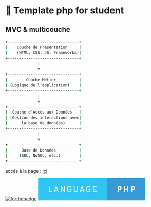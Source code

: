 # 🚀 Template php for student

## MVC & multicouche
```cmd
+-------------------------------+
|    Couche de Présentation     |
|    (HTML, CSS, JS, Frameworks)|
+-------------------------------+
              |
              v
+-------------------------------+
|        Couche Métier          |
| (Logique de l'application)    |
+-------------------------------+
              |
              v
+-------------------------------+
|  Couche d'Accès aux Données   |
| (Gestion des interactions avec|
|      la base de données)      |
+-------------------------------+
              |
              v
+-------------------------------+
|      Base de Données          |
|     (SQL, NoSQL, etc.)        |
+-------------------------------+
```

accés à la page : [ici](https://bharishh.github.io/template-MVC/)

[![forthebadge](https://forthebadge.com/images/badges/validated-html5.svg)](https://forthebadge.com) ![cover](./asset/language-php.svg)
